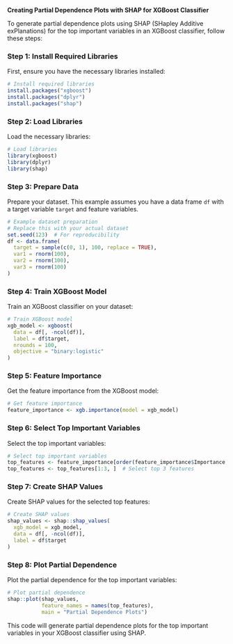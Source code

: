 **Creating Partial Dependence Plots with SHAP for XGBoost Classifier**

To generate partial dependence plots using SHAP (SHapley Additive exPlanations) for the top important variables in an XGBoost classifier, follow these steps:

### Step 1: Install Required Libraries

First, ensure you have the necessary libraries installed:

```r
# Install required libraries
install.packages("xgboost")
install.packages("dplyr")
install.packages("shap")
```

### Step 2: Load Libraries

Load the necessary libraries:

```r
# Load libraries
library(xgboost)
library(dplyr)
library(shap)
```

### Step 3: Prepare Data

Prepare your dataset. This example assumes you have a data frame `df` with a target variable `target` and feature variables.

```r
# Example dataset preparation
# Replace this with your actual dataset
set.seed(123)  # For reproducibility
df <- data.frame(
  target = sample(c(0, 1), 100, replace = TRUE),
  var1 = rnorm(100),
  var2 = rnorm(100),
  var3 = rnorm(100)
)
```

### Step 4: Train XGBoost Model

Train an XGBoost classifier on your dataset:

```r
# Train XGBoost model
xgb_model <- xgboost(
  data = df[, -ncol(df)], 
  label = df$target, 
  nrounds = 100, 
  objective = "binary:logistic"
)
```

### Step 5: Feature Importance

Get the feature importance from the XGBoost model:

```r
# Get feature importance
feature_importance <- xgb.importance(model = xgb_model)
```

### Step 6: Select Top Important Variables

Select the top important variables:

```r
# Select top important variables
top_features <- feature_importance[order(feature_importance$Importance, decreasing = TRUE), ]
top_features <- top_features[1:3, ]  # Select top 3 features
```

### Step 7: Create SHAP Values

Create SHAP values for the selected top features:

```r
# Create SHAP values
shap_values <- shap::shap_values(
  xgb_model = xgb_model, 
  data = df[, -ncol(df)], 
  label = df$target
)
```

### Step 8: Plot Partial Dependence

Plot the partial dependence for the top important variables:

```r
# Plot partial dependence
shap::plot(shap_values, 
           feature_names = names(top_features), 
           main = "Partial Dependence Plots")
```

This code will generate partial dependence plots for the top important variables in your XGBoost classifier using SHAP.